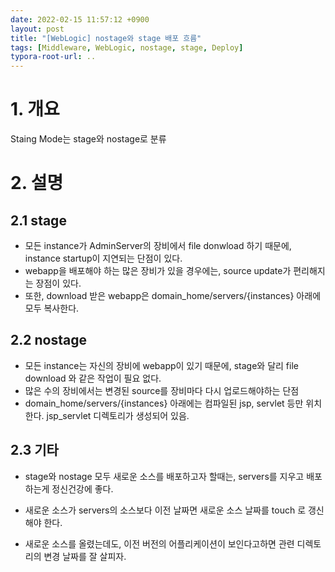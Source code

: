 ```yaml
---
date: 2022-02-15 11:57:12 +0900
layout: post
title: "[WebLogic] nostage와 stage 배포 흐름"
tags: [Middleware, WebLogic, nostage, stage, Deploy]
typora-root-url: ..
---
```



# 1. 개요

Staing Mode는 stage와 nostage로 분류



# 2. 설명

## 2.1 stage

* 모든 instance가 AdminServer의 장비에서 file donwload 하기 때문에, instance startup이 지연되는 단점이 있다.
* webapp을 배포해야 하는 많은 장비가 있을 경우에는, source update가 편리해지는 장점이 있다.
* 또한, download 받은 webapp은 domain_home/servers/{instances} 아래에 모두 복사한다.



## 2.2 nostage

* 모든 instance는 자신의 장비에 webapp이 있기 때문에, stage와 달리 file download 와 같은 작업이 필요 없다.
* 많은 수의 장비에서는 변경된 source를 장비마다 다시 업로드해야하는 단점
* domain_home/servers/{instances} 아래에는 컴파일된 jsp, servlet 등만 위치한다. jsp_servlet 디렉토리가 생성되어 있음.



## 2.3 기타

* stage와 nostage 모두 새로운 소스를 배포하고자 할때는, servers를 지우고 배포하는게 정신건강에 좋다.
* 새로운 소스가 servers의 소스보다 이전 날짜면 새로운 소스 날짜를 touch 로 갱신해야 한다.

* 새로운 소스를 올렸는데도, 이전 버전의 어플리케이션이 보인다고하면 관련 디렉토리의 변경 날짜를 잘 살피자.
